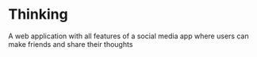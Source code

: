 # Thinking
A web application with all features of a social media app where users can make friends and share their thoughts
